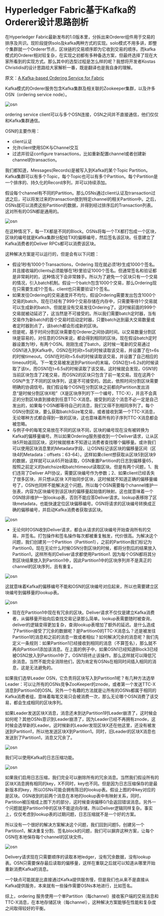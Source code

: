 # Hyperledger Fabric基于Kafka的Orderer设计思路剖析

在Hyperledger Fabric最新发布的1.0版本里，分拆出来Orderer组件用于交易的排序及共识。现阶段提供solo及kafka两种方式的实现。solo模式不用多讲，即整个集群就一个Orderer节点，区块链的交易顺序即为它收到交易的顺序。而kafka模式的Orderer相对较复杂，在实现之初都有多种备选方案，但最终选择了现在大家所看到的实现方式。那么其中的选型过程是怎么样的呢？我想将开发者Kostas Christidis的设计思路给大家解析一番，既是翻译也是我自身的理解。

原文：[A Kafka-based Ordering Service for Fabric](https://docs.google.com/document/d/1vNMaM7XhOlu9tB_10dKnlrhy5d7b1u8lSY8a-kVjCO4/edit)

Kafka模式的Orderer服务包含Kafka集群及相关联的Zookeeper集群，以及许多OSN（ordering service node）。

![osn](../images/osn.jpg)

ordering service client可以与多个OSN连接，OSN之间并不直接通信，他们仅仅和Kafka集群通信。

OSN的主要作用：
* client认证
* 允许client使用SDK与Channel交互
* 过滤并验证configure transactions，比如重新配置channel或者创建新channel的transaction。

我们都知道，Messages(Records)是被写入到Kafka的某个Topic Partition。Kafka集群可以有多个Topic，每个Topic也可以有多个Partition。每个Partition是一个排序的、持久化的Record序列，并可以持续添加。

假设每个channel有不同的Partition。那么OSNs通过client认证及transaction过滤之后，可以将发过来的transaction放到特定channel的相关Partition中。之后，OSNs就可以消费这些Partition的数据，并得到经过排序后的Transaction列表。这对所有的OSN都是通用的。

![osn](../images/osn1.jpg)

在这种情况下，每一TX都是不同的Block。OSNs将每一个TX都打包成一个区块，区块的编号就是Kafka集群分配给TX的偏移编号，然后签名该区块。任意建立了Kafka消费者的Deliver RPCs都可以消费该区块。

这种解决方案是可以运行的，但是会有以下问题：

* 假设1秒有1000个Transactions，Ordering 现在就必须1秒生成1000个签名。并且接收端的clients必须能够在1秒里验证1000个签名。但通常签名和验证都是非常耗时的，这种情况下会非常棘手。所以为了避免一个区块只有一个交易的情况，引入batch机制。假设一个batch包含1000个交易，那么Ordering现在只需要生成1个签名，client也只需要验证1个签名。
* 如果发往Ordering的交易速度并不均匀，假设Ordering需要发出包含1000个交易的batch，现在已经有了999个交易存储在内存中，只需要等待1个交易就可以生成新的batch，但就是没有交易发往Ordering了。这时候前面的999个交易就被动延迟了，这当然是不可接受的。所以我们需要batch定时器，当有交易作为新batch的首个交易时启动定时器，只要batch达到最大交易数量或者定时器到点了，该batch都会形成新的区块。
* 但是呢，基于时间分割区块需要在Orderer之间协调时间。以交易数量分割区块是容易的，对任意的OSN来说，都会得到相同的区块。现在假设batch定时器设置为1秒，有两个OSN。刚刚生成了batch，这时候一笔新的交易通过OSN1进入到Kafka中。OSN2在时间t=5s的时候读取该交易，并设置了在t=6s的时候timeout。OSN1在时间t=5.6s的时候读取该交易，并设置了自己相应的timeout时间。下一笔交易被发送到Partition的末端，OSN2在t=6.2s的时候读取了该tx，而OSN1在t=6.5s的时候读取了该交易。这时候就会发现，OSN1的当前区块包含了2笔交易，而OSN2的区块只包含了前一笔交易。现在这两个OSN产生了不同的区块序列，这是不可接受的。因此，依照时间分割区块需要明确的协调信号。我们假设每个OSN在分割区块之前都向Partition发出消息“是时候分割区块X啦”（X是区块序列的下一个编号，TTC-X），并且不会真正的分割区块直到接收到任意TTC-X消息。接受到的这个消息不必一定是自己发出的，如果每个OSN都等待自己的消息，我们又得不到相同序列了。每个OSN分割区块，要么获取batchSize笔交易，或者接收到第一个TTC-X消息，无论哪种方式都会得到一致的区块，这也意味着所有的子序列TTC-X消息都会被忽略。
* 与例子中的每笔交易放在不同的区块不同，区块的编号现在没有被转换为Kafka的偏移量编号。所以如果Ordering服务接收到一个Deliver请求，让从区块5开始返回区块，这时候就根本不知道让消费者查找哪个偏移量。或许我们可以使用区块消息里的Metadata字段，让OSN标记该区块的偏移量区间（区块4的Metadata：offsets：63-64）。这样如果client想获取从区块5到区块9的数据，这样就可以从65开始读取，OSN重置Partition的日志到偏移量65，按照之前定义的batchsize和batchtimeout读取区块。但是有两个问题，1、我们违背了Deliver API协议，需要区块编号作为参数；2、如果client已经丢失了很多区块，并只想从区块 X开始同步区块，这时候就不知道正确的偏移量编号了，OSN也同样不能解决这个问题。所以每个OSN需要每个channel维护一张表，内容为区块编号到该区块的偏移量起始值的映射。这也就意味着一个OSN除非维护一张lookup表，否则不能应答Deliver请求。lookup表移除了区块metadata，也能快速定位区块偏移编号。OSN将请求的区块编号转换成正确的偏移编号，并启动Kafka消费者获取该区块。

![osn](../images/osn2.jpg)

* 无论何时OSN收到Deliver请求，都会从请求的区块编号开始查询所有的交易，并签名。打包操作和签名操作每次都被重复触发，代价很高。为解决这个问题，我们创建另一个Partition（Partition1），之前的Partition我们标记为Partition0。现在无论什么时候OSN分割区块的时候，都将分割后的结果放入Partition1，这样所有的Deliver请求都使用Partition1. 因为每个OSN都将其分割区块结果放入到Partition1中，因此Partition1中的区块序列并不是真正的channel的区块序列，且有重复。

![osn](../images/osn3.jpg)

这就意味着Kafka的偏移编号不能和OSN的区块编号对应起来，所以也需要建立区块编号到偏移量的lookup表。

![osn](../images/osn4.jpg)

* 现在在Partition1中现在有冗余的区块。Deliver请求不仅仅是建立Kafka消费者，从偏移量开始向后查找交易记录那么简单。lookup表需要随时被查询，deliver的逻辑变得更加复杂，查询lookup表增加了额外的延迟。是什么造成了Partition接受了冗余的数据呢？是Partition0的TTC-X消息么？还是被发往Partition1的消息和之前的消息一致或者相似？如何解决冗余的消息呢？我们先定义一条规则：如果Partition1已经接收到相同的消息（不算签名），那么就不再向Partition1添加该消息。在上面的例子中，如果OSN1已经知道Block3已经被OSN2放入到Partition1中了，OSN1将终止该操作。那么这样就可以降低冗余消息。当然不能完全消除他们，因为肯定有OSNs在相同时间插入相同的消息，这是无法避免的。

如果我们选举Leader OSN，它负责将区块写入到Partition1呢？有几种方法选举Leader：可以让所有的OSNs竞争ZooKeeper的znode，或者第一个发送TTC-X消息到Partition0的OSN。另外一个有趣的方法就是让所有的OSNs都属于相同的Kafka消费者组，意味着每笔交易只会被消费一次，那么无论哪个OSN消费了该交易，都会生成相同的区块序列。

如果Leader发送区块X消息，消息还未到达Partition1时Leader崩溃了，这时候会如何呢？其他OSNs意识到Leader崩溃了，因为Leader已经不再拥有znode，这时候会选举新的Leader。这时候新的Leader发现区块X还在他这里，还没有被发送到Partition1，所以他发送区块X到Partition1。同时，旧Leader的区块X消息也发送到了Partition1，消息又冗余了。

![osn](../images/osn5.jpg)

我们可以使用Kafka的日志压缩功能。

![osn](../images/osn6.jpg)

如果我们启用日志压缩，我们完全可以删除所有的冗余消息。当然我们假设所有的区块X消息拥有相同的key，X不同时，key也不同。但是因为日志压缩保存的是最新版本的key，所以OSNs可能会拥有陈旧的lookup表。假设上图的中key对应的是区块。OSN收到的前两个消息在本地的lookup表中有映射关系，同时，Partition被压缩成上图下方的部分，这时候查询偏移0/1会返回错误消息。另外一个问题就是Partition1中的区块不能逆向存储，所以Deliver逻辑同样复杂。事实上，仅仅考虑到lookup表的过期问题，日志压缩就不是一个好的方案。

所以没有一个很好的解决方案解决这个问题，我们回到问题5，创建另一个Partition1，解决重复分割、签名block的问题，我们可以摒弃这种方案，让每个OSN在本地保存每个channel的区块文件。

![osn](../images/osn7.jpg)

Delivery请求现在只需要顺序的读取本地ledger，没有冗余数据，没有lookup表。OSN只需要保存最后读取的偏移量，这样在重联之后就可以知道从哪里开始重新消费Kafka的消息。

一个缺点可能就是比直接通过Kafka提供服务慢，但是我们也从来不是直接从Kafka提供服务，本来就有一些操作需要OSNs本地进行，比如签名。

综上，ordering 服务使用一个单Partition（每channel）接收客户端的交易消息和TTC-X消息，在本地存储区块（每channel），这种解决方案能够在性能和复杂度之间取得较好的平衡。



